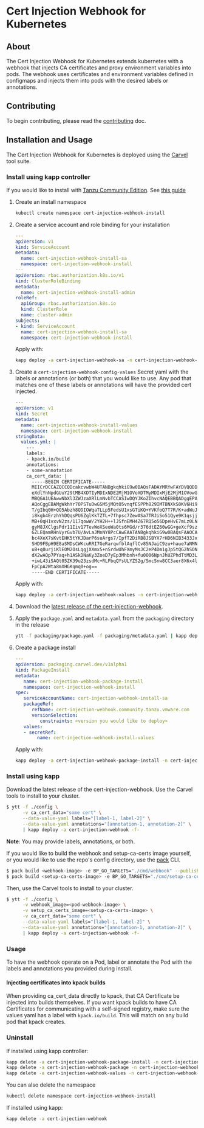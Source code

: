 # Cert Injection Webhook for Kubernetes

## About

The Cert Injection Webhook for Kubernetes extends kubernetes with a webhook that injects
CA certificates and proxy environment variables into pods. The webhook uses certificates and
environment variables defined in configmaps and injects them into pods with the desired labels or annotations.

## Contributing

To begin contributing, please read the [contributing](CONTRIBUTING.md) doc.

## Installation and Usage

The Cert Injection Webhook for Kubernetes is deployed using the [Carvel](hhttps://carvel.dev/) tool suite.

### Install using kapp controller
If you would like to install with [Tanzu Community Edition](https://tanzucommunityedition.io/). See [this guide](packaging/README.md)
1. Create an install namespace
   ```bash
   kubectl create namespace cert-injection-webhook-install
   ```

2. Create a service account and role binding for your installation

   ```yaml
   ---
   apiVersion: v1
   kind: ServiceAccount
   metadata:
     name: cert-injection-webhook-install-sa
     namespace: cert-injection-webhook-install
   ---
   apiVersion: rbac.authorization.k8s.io/v1
   kind: ClusterRoleBinding
   metadata:
     name: cert-injection-webhook-install-admin
   roleRef:
     apiGroup: rbac.authorization.k8s.io
     kind: ClusterRole
     name: cluster-admin
   subjects:
   - kind: ServiceAccount
     name: cert-injection-webhook-install-sa
     namespace: cert-injection-webhook-install
   ```

   Apply with:
   ```bash
   kapp deploy -a cert-injection-webhook-sa -n cert-injection-webhook-install -f <PATH-TO-SERVICE-ACCOUNT-YAML>
   ```

3. Create a `cert-injection-webhook-config-values` Secret yaml with the labels or annotations (or both) that you would like to use.
   Any pod that matches one of these labels or annotations will have the provided cert injected.

   ```yaml
   ---
   apiVersion: v1
   kind: Secret
   metadata:
     name: cert-injection-webhook-install-values
     namespace: cert-injection-webhook-install
   stringData:
     values.yml: |
       ---
       labels:
       - kpack.io/build
       annotations:
       - some-annotation
       ca_cert_data: |
         -----BEGIN CERTIFICATE-----
         MIICrDCCAZQCCQDcakcvwbW4UTANBgkqhkiG9w0BAQsFADAYMRYwFAYDVQQDDA1t
         eXdlYnNpdGUuY29tMB4XDTIyMDIxNDE2MjM1OVoXDTMyMDIxMjE2MjM1OVowGDEW
         MBQGA1UEAwwNbXl3ZWJzaXRlLmNvbTCCASIwDQYJKoZIhvcNAQEBBQADggEPADCC
         AQoCggEBAMgWkhYr7OPSTuDwGSM5jMQtO5vnqfESPPh829IMTBNXkS0KV6Hi90ka
         T/gIbq0H+QO5Abzh8QDIOWqaTLLp5FedsU1xsGTiKQ+YVKfoQ7T7R/K+adWuJL6H
         i8kgb4ErzhYhDQqsPU6ZglKkTZTL+7fhpsc7ZewASa7TRJiSo51Qye9K1qsjj3Wd
         MB+0qH1vxvN2zs/117qowW/2YH2H++lJSfnEMH4Z67RQ5o56DpeHvE7mLz0LNVu/
         gyM8JXClgsPdr11Iiv17TevWoXSeoWa0ts6MGd/r376dtEZ60wGG+geXcf9szAx1
         GZLEQamRHnVyrGvb7U/AvLaJMnNY8PcCAwEAATANBgkqhkiG9w0BAQsFAAOCAQEA
         bc4XeX7sKvtEHK5tYKJDarP6suArgs7/IpfT2DiRB8JSBYX7rHD6NIB3433JxQfc
         SHD9FBpH9E8aSMDsCWKcuRRI7GeRarqwfblAqflCv85NJaiC9zu+haue7aNMNnwA
         uB+q0urjiKlEOM2OsLqgjXXmx5+nSrdwUhFXmyMsJC2eP4Dm1gJp5tQG2hSONC7w
         dX2wAQp7PYaq+h1ASkDNaKy3ZoeD7yEp3Mhbnh+fu0O06NpnJhUZPhdTtMD3LYPJ
         +iwL43iSAQt05ZK39u23zsdMc+RLFbqQYsULYZS2g/SmcSnw8CC3aer8X6x4lEw7
         FpCpA2Wta8mXHGKqmq0+og==
         -----END CERTIFICATE-----
   ```

   Apply with:
   ```bash
   kapp deploy -a cert-injection-webhook-values -n cert-injection-webhook-install -f <PATH-TO-PACKAGE-SECRET-YAML>
   ```

4. Download the [latest release of the cert-injection-webhook](https://github.com/vmware-tanzu/cert-injection-webhook/releases).

5. Apply the `package.yaml` and `metadata.yaml` from the `packaging` directory in the release
   ```bash
   ytt -f packaging/package.yaml -f packaging/metadata.yaml | kapp deploy -a cert-injection-webhook-package -n cert-injection-webhook-install
   ```
   
6. Create a package install

   ```yaml
   ---
   apiVersion: packaging.carvel.dev/v1alpha1
   kind: PackageInstall
   metadata:
      name: cert-injection-webhook-package-install
      namespace: cert-injection-webhook-install 
   spec:
      serviceAccountName: cert-injection-webhook-install-sa
      packageRef:
         refName: cert-injection-webhook.community.tanzu.vmware.com
         versionSelection:
            constraints: <version you would like to deploy>
      values:
      - secretRef:
           name: cert-injection-webhook-install-values
   ```

   Apply with:
   ```bash
   kapp deploy -a cert-injection-webhook-package-install -n cert-injection-webhook-install -f <PATH-TO-PACKAGE-INSTALL-YAML>
   ```

### Install using kapp
Download the latest release of the cert-injection-webhook.
Use the Carvel tools to install to your cluster.

```bash
$ ytt -f ./config \
      -v ca_cert_data="some cert" \
      --data-value-yaml labels="[label-1, label-2]" \
      --data-value-yaml annotations="[annotation-1, annotation-2]" \
      | kapp deploy -a cert-injection-webhook -f-
```
**Note**: You may provide labels, annotations, or both.

If you would like to build the webhook and setup-ca-certs image yourself, or you would like to use the repo's config directory,
use the [pack](https://github.com/buildpacks/pack) CLI.

```bash
$ pack build <webhook-image> -e BP_GO_TARGETS="./cmd/webhook" --publish
$ pack build <setup-ca-certs-image> -e BP_GO_TARGETS="./cmd/setup-ca-certs" --publish
```

Then, use the Carvel tools to install to your cluster.

```bash
$ ytt -f ./config \
      -v webhook_image=<pod-webhook-image> \
      -v setup_ca_certs_image=<setup-ca-certs-image> \
      -v ca_cert_data="some cert" \
      --data-value-yaml labels="[label-1, label-2]" \
      --data-value-yaml annotations="[annotation-1, annotation-2]" \
      | kapp deploy -a cert-injection-webhook -f-
```

### Usage

To have the webhook operate on a Pod, label or annotate the Pod with the labels and annotations you provided during install.

#### Injecting certificates into kpack builds

When providing ca_cert_data directly to kpack, that CA Certificate be injected into builds themselves.
If you want kpack builds to have CA Certificates for communicating with a self-signed registry,
make sure the values yaml has a label with `kpack.io/build`. This will match on any build pod that kpack creates.

### Uninstall
If installed using kapp controller:
```bash
kapp delete -a cert-injection-webhook-package-install -n cert-injection-webhook-install
kapp delete -a cert-injection-webhook-package -n cert-injection-webhook-install
kapp delete -a cert-injection-webhook-values -n cert-injection-webhook-install
 ````

You can also delete the namespace

```bash
kubectl delete namespace cert-injection-webhook-install
```

If installed using kapp:
```bash
kapp delete -a cert-injection-webhook
```
